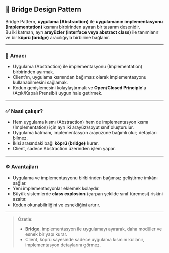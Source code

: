 ## 🧩 Bridge Design Pattern

Bridge Pattern, **uygulama (Abstraction)** ile **uygulamanın implementasyonu (Implementation)** kısmını birbirinden ayıran bir tasarım desenidir.  
Bu iki katman, ayrı **arayüzler (interface veya abstract class)** ile tanımlanır ve bir **köprü (bridge)** aracılığıyla birbirine bağlanır.  

---

### 🎯 **Amacı**
- Uygulama (Abstraction) ile implementasyonu (Implementation) birbirinden ayırmak.
- Client'ın, uygulama kısmından bağımsız olarak implementasyonu kullanabilmesini sağlamak.
- Kodun genişlemesini kolaylaştırmak ve **Open/Closed Principle**'a (Açık/Kapalı Prensibi) uygun hale getirmek.

---

### ✅ **Nasıl çalışır?**
- Hem uygulama kısmı (Abstraction) hem de implementasyon kısmı (Implementation) için ayrı iki arayüz/soyut sınıf oluşturulur.
- Uygulama katmanı, implementasyon arayüzüne bağımlı olur; detayları bilmez.
- İkisi arasındaki bağı **köprü (bridge)** kurar.
- Client, sadece Abstraction üzerinden işlem yapar.

---

### ⚙️ **Avantajları**
- Uygulama ve implementasyonu birbirinden bağımsız geliştirme imkânı sağlar.
- Yeni implementasyonlar eklemek kolaydır.
- Büyük sistemlerde **class explosion** (çarpan şekilde sınıf türemesi) riskini azaltır.
- Kodun okunabilirliğini ve esnekliğini artırır.

---

> Özetle:  
> - **Bridge**, implementasyon ile uygulamayı ayırarak, daha modüler ve esnek bir yapı kurar.  
> - Client, köprü sayesinde sadece uygulama kısmını kullanır, implementasyon detaylarını görmez.
